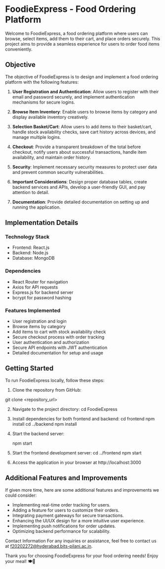 # FoodieExpress - Food Ordering Platform

Welcome to FoodieExpress, a food ordering platform where users can browse, select items, add them to their cart, and place orders securely. This project aims to provide a seamless experience for users to order food items conveniently.

## Objective

The objective of FoodieExpress is to design and implement a food ordering platform with the following features:

1. **User Registration and Authentication**: Allow users to register with their email and password securely, and implement authentication mechanisms for secure logins.
   
2. **Browse Item Inventory**: Enable users to browse items by category and display available inventory creatively.
   
3. **Selection Basket/Cart**: Allow users to add items to their basket/cart, handle stock availability checks, save cart history across devices, and manage multiple logins.
   
4. **Checkout**: Provide a transparent breakdown of the total before checkout, notify users about successful transactions, handle item availability, and maintain order history.
   
5. **Security**: Implement necessary security measures to protect user data and prevent common security vulnerabilities.
   
6. **Important Considerations**: Design proper database tables, create backend services and APIs, develop a user-friendly GUI, and pay attention to detail.
   
7. **Documentation**: Provide detailed documentation on setting up and running the application.

## Implementation Details

### Technology Stack
- Frontend: React.js
- Backend: Node.js
- Database: MongoDB

### Dependencies
- React Router for navigation
- Axios for API requests
- Express.js for backend server
- bcrypt for password hashing

### Features Implemented
- User registration and login
- Browse items by category
- Add items to cart with stock availability check
- Secure checkout process with order tracking
- User authentication and authorization
- Secure API endpoints with JWT authentication
- Detailed documentation for setup and usage

## Getting Started

To run FoodieExpress locally, follow these steps:

1. Clone the repository from GitHub:

git clone <repository_url>

2. Navigate to the project directory:
   cd FoodieExpress

3. Install dependencies for both frontend and backend:
    cd frontend
    npm install
    cd ../backend
    npm install
4. Start the backend server:

    npm start
5. Start the frontend development server:
    cd ../frontend
    npm start

6. Access the application in your browser at http://localhost:3000    


## Additional Features and Improvements
If given more time, here are some additional features and improvements we could consider:

- Implementing real-time order tracking for users.
- Adding a feature for users to customize their orders.
- Integrating payment gateways for secure transactions.
- Enhancing the UI/UX design for a more intuitive user experience.
- Implementing push notifications for order updates.
- Optimizing backend performance for scalability.

Contact Information
For any inquiries or assistance, feel free to contact us at f20202272@hyderabad.bits-pilani.ac.in.

Thank you for choosing FoodieExpress for your food ordering needs! Enjoy your meal! 🍽️🥳
